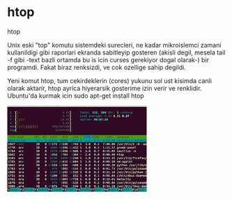 # htop




htop




Unix eski "top" komutu sistemdeki surecleri, ne kadar mikroislemci zamani kullanildigi gibi raporlari ekranda sabitleyip gosteren (akisli degil, mesela tail -f gibi -text bazli ortamda bu is icin curses gerekiyor dogal olarak-) bir programdi. Fakat biraz renksizdi, ve cok ozellige sahip degildi.

Yeni komut htop, tum cekirdeklerin (cores) yukunu sol ust kisimda canli olarak aktarir, htop ayrica hiyerarsik gosterime izin verir ve renklidir. Ubuntu'da kurmak icin sudo apt-get install htop










![](htop.png)
